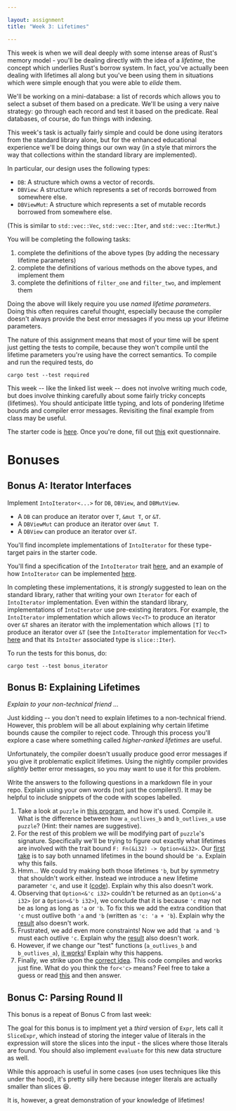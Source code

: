 ```yaml
---

layout: assignment
title: "Week 3: Lifetimes"

---
```


This week is when we will deal deeply with some intense areas of Rust's memory
model - you'll be dealing directly with
the idea of a _lifetime_, the concept which underlies Rust's borrow system. In
fact, you've actually been dealing with lifetimes all along but you've been
using them in situations which were simple enough that you were able to _elide_
them.

We'll be working on a mini-database: a list of records which allows you to
select a subset of them based on a predicate. We'll be using a very naive
strategy: go through each record and test it based on the predicate. Real
databases, of course, do fun things with indexing.

This week's task is actually fairly simple and could be done using iterators
from the standard library alone, but for the enhanced educational experience
we'll be doing things our own way (in a style that mirrors the way that
collections within the standard library are implemented).

In particular, our design uses the following types:

   * `DB`: A structure which owns a vector of records.
   * `DBView`: A structure which represents a set of records borrowed from
     somewhere else.
   * `DBViewMut`: A structure which represents a set of mutable records borrowed
     from somewhere else.

(This is similar to `std::vec::Vec`, `std::vec::Iter`, and `std::vec::IterMut`.)

You will be completing the following tasks:

   1. complete the definitions of the above types (by adding the necessary
      lifetime parameters)
   2. complete the definitions of various methods on the above types, and
      implement them
   3. complete the definitions of `filter_one` and `filter_two`, and implement
      them

Doing the above will likely require you use *named lifetime parameters*. Doing
this often requires careful thought, especially because the compiler doesn't
always provide the best error messages if you mess up your lifetime parameters.

The nature of this assignment means that most of your time will be spent just
getting the tests to compile, because they won't compile until the lifetime
parameters you're using have the correct semantics. To compile and run the
required tests, do

```
cargo test --test required
```

This week -- like the linked list week -- does not involve writing much code,
but does involve thinking carefully about some fairly tricky concepts
(lifetimes). You should anticipate little typing, and lots of pondering
lifetime bounds and compiler error messages. Revisiting the final example from
class may be useful.

The starter code is [here][wk3-github]. Once you're done, fill out
[this][exit-form] exit questionnaire.

# Bonuses

## Bonus A: Iterator Interfaces

Implement `IntoIterator<...>` for `DB`, `DBView`, and `DBMutView`.

   * A `DB` can produce an iterator over `T`, `&mut T`, or `&T`.
   * A `DBViewMut` can produce an iterator over `&mut T`.
   * A `DBView` can produce an iterator over `&T`.

You'll find incomplete implementations of `IntoIterator` for these type-target
pairs in the starter code.

You'll find a specification of the `IntoIterator` trait [here][trait-into-iter], and an example of
how `IntoIterator` can be implemented [here][vec-iter].

In completing these implementations, it is _strongly_ suggested to lean on the
standard library, rather that writing your own `Iterator` for each of
`IntoIterator` implementation. Even within the standard library, implementations
of `IntoIterator` use pre-existing iterators. For example, the `IntoIterator`
implementation which allows `Vec<T>` to produce an iterator over `&T` shares an
iterator with the implementation which allows `[T]` to produce an iterator over
`&T` (see the `IntoIterator` implementation for `Vec<T>` [here][vec-iter] and
that its `IntoIter` associated type is `slice::Iter`).

To run the tests for this bonus, do:

```
cargo test --test bonus_iterator
```

## Bonus B: Explaining Lifetimes

_Explain to your non-technical friend ..._

Just kidding -- you don't need to explain lifetimes to a non-technical friend.
However, this problem will be all about explaining why certain lifetime
bounds cause the compiler to reject code. Through this process you'll explore a
case where something called _higher-ranked lifetimes_ are useful.

Unfortunately, the compiler doesn't usually produce good error messages if you
give it problematic explicit lifetimes. Using the nightly compiler provides
_slightly_ better error messages, so you may want to use it for this problem.

Write the answers to the following questions in a markdown file in your repo.
Explain using your own words (not just the compilers!). It may be helpful to
include snippets of the code with scopes labelled.

   1. Take a look at `puzzle` in [this program][bonus-b-1], and how it's used.
      Compile it. What is the difference between how `a_outlives_b` and
      `b_outlives_a` use `puzzle`? (Hint: their names are suggestive).
   2. For the rest of this problem we will be modifying part of `puzzle`'s
      signature. Specifically we'll be trying to figure out exactly what
      lifetimes are involved with the trait bound `F: Fn(&i32) -> Option<&i32>`.
      Our [first take][bonus-b-a] is to say both unnamed lifetimes in the bound
      should be `'a`. Explain why this fails.
   3. Hmm... We could try making both those lifetimes `'b`, but by symmetry that
      shouldn't work either. Instead we introduce a new lifetime parameter `'c`,
      and use it ([code][bonus-b-c]). Explain why this also doesn't work.
   4. Observing that `Option<&'c i32>` couldn't be returned as an `Option<&'a
      i32>` (or a `Option<&'b i32>`), we conclude that it is because `'c` may
      not be as long as long as `'a` or `'b`. To fix this we add the extra
      condition that `'c` must outlive both `'a` and `'b` (written as `'c: 'a +
      'b`). Explain why the [result][bonus-b-c-bounded] also doesn't work.
   5. Frustrated, we add even more constraints! Now we add that `'a` and `'b`
      must each outlive `'c`. Explain why the [result][bonus-b-c-eq] also
      doesn't work.
   6. However, if we change our "test" functions (`a_outlives_b` and
      `b_outlives_a`), [it works][bonus-b-c-eq-bad-test]! Explain why this
      happens.
   7. Finally, we strike upon the [correct idea][bonus-b-done]. This code
      compiles and works just fine. What do you think the `for<'c>` means? Feel
      free to take a guess or read [this][hrtb] and then answer.

## Bonus C: Parsing Round II

This bonus is a repeat of Bonus C from last week:

The goal for this bonus is to implment yet a _third_ version of `Expr`, lets
call it `SliceExpr`, which instead of storing the integer value of literals in
the expression will store the slices into the input - the slices where those
literals are found. You should also implement `evaluate` for this new data
structure as well.

While this approach is useful in some cases (`nom` uses techniques like this
under the hood), it's pretty silly here because integer literals are actually
smaller than slices :laughing:.

It is, however, a great demonstration of your knowledge of lifetimes!


[wk3-github]: https://github.com/hmc-memsafe-2016f/wk3-starter
[vec-iter]: https://doc.rust-lang.org/src/collections/up/src/libcollections/vec.rs.html#1468
[trait-into-iter]: https://doc.rust-lang.org/std/iter/trait.IntoIterator.html
[bonus-b-1]: https://is.gd/IJx0Cr
[bonus-b-a]: https://is.gd/hl3qEl
[bonus-b-c]: https://is.gd/BxNjhS
[bonus-b-c-bounded]: https://is.gd/uNucer
[bonus-b-c-eq]: https://is.gd/eSzMj4
[bonus-b-c-eq-bad-test]: https://is.gd/8J1EPr
[bonus-b-done]: https://is.gd/xCLKc5
[hrtb]: https://doc.rust-lang.org/nomicon/hrtb.html
[exit-form]: https://docs.google.com/forms/d/e/1FAIpQLSfUWFMPPcQvf8MCA3pUG537nL0UGnzdme1bagT-yZUssdIXtQ/viewform

